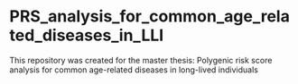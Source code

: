 # PRS_analysis_for_common_age_related_diseases_in_LLI
This repository was created for the master thesis: Polygenic risk score analysis for common age-related diseases in long-lived individuals
